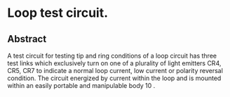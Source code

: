 # Loop test circuit.

## Abstract
A test circuit for testing tip and ring conditions of a loop circuit has three test links which exclusively turn on one of a plurality of light emitters CR4, CR5, CR7 to indicate a normal loop current, low current or polarity reversal condition. The circuit energized by current within the loop and is mounted within an easily portable and manipulable body 10 .